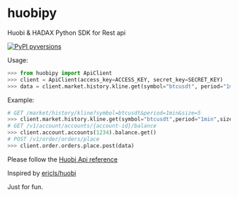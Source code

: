 # huobipy

Huobi & HADAX Python SDK for Rest api

[![PyPI pyversions](https://img.shields.io/pypi/pyversions/ansicolortags.svg)](https://github.com/yobo000/huobipy)


Usage:

```python
>>> from huobipy import ApiClient
>>> client = ApiClient(access_key=ACCESS_KEY, secret_key=SECRET_KEY)
>>> data = client.market.history.kline.get(symbol="btcusdt", period="1min", size=5)
```

Example:

```python
# GET /market/history/kline?symbol=btcusdt&period=1min&size=5
>>> client.market.history.kline.get(symbol="btcusdt",period="1min",size=5)
# GET /v1/account/accounts/{account-id}/balance
>>> client.account.accounts(1234).balance.get()
# POST /v1/order/orders/place
>>> client.order.orders.place.post(data)
```
Please follow the [Huobi Api reference](https://github.com/huobiapi/API_Docs/wiki/REST_api_reference)

Inspired by [ericls/huobi](https://github.com/ericls/huobi)

Just for fun.
